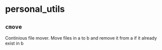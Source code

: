 # personal_utils

## `cmove`

Continious file mover. Move files in a to b and remove it from a if it already exist in b
